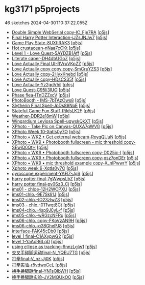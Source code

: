 # kg3171 p5projects
46 sketches 2024-04-30T10:37:22.055Z

- [Double Simple WebSerial copy-IC\_Fje7RA](./p5projects/Double%20Simple%20WebSerial%20copy-IC_Fje7RA) [[p5js](https://editor.p5js.org/kg3171/sketches/IC_Fje7RA)]
- [Final Harry Potter Interaction-jJZsJNJw7](./p5projects/Final%20Harry%20Potter%20Interaction-jJZsJNJw7) [[p5js](https://editor.p5js.org/kg3171/sketches/jJZsJNJw7)]
- [Game Play State-8UXfiRAK3](./p5projects/Game%20Play%20State-8UXfiRAK3) [[p5js](https://editor.p5js.org/kg3171/sketches/8UXfiRAK3)]
- [Hot crustacean-nNaa7cCKt](./p5projects/Hot%20crustacean-nNaa7cCKt) [[p5js](https://editor.p5js.org/kg3171/sketches/nNaa7cCKt)]
- [Level 1 - Love Quest-5AYDZB1Aff](./p5projects/Level%201%20-%20Love%20Quest-5AYDZB1Aff) [[p5js](https://editor.p5js.org/kg3171/sketches/AYDZB1Aff)]
- [Literate caper-DH4dbUGoZ](./p5projects/Literate%20caper-DH4dbUGoZ) [[p5js](https://editor.p5js.org/kg3171/sketches/DH4dbUGoZ)]
- [Love Actually Final UI-RVruVKpZZ](./p5projects/Love%20Actually%20Final%20UI-RVruVKpZZ) [[p5js](https://editor.p5js.org/kg3171/sketches/RVruVKpZZ)]
- [Love Actually copy copy copy-SmCruYZS3](./p5projects/Love%20Actually%20copy%20copy%20copy-SmCruYZS3) [[p5js](https://editor.p5js.org/kg3171/sketches/SmCruYZS3)]
- [Love Actually copy-2HyxKnebd](./p5projects/Love%20Actually%20copy-2HyxKnebd) [[p5js](https://editor.p5js.org/kg3171/sketches/2HyxKnebd)]
- [Love Actually copy-HDsCS35f](./p5projects/Love%20Actually%20copy-HDsCS35f) [[p5js](https://editor.p5js.org/kg3171/sketches/-HDsCS35f)]
- [Love Actually-Yz2gdVhil](./p5projects/Love%20Actually-Yz2gdVhil) [[p5js](https://editor.p5js.org/kg3171/sketches/Yz2gdVhil)]
- [Love Quest-C95Ii3IUO](./p5projects/Love%20Quest-C95Ii3IUO) [[p5js](https://editor.p5js.org/kg3171/sketches/C95Ii3IUO)]
- [Phase flea-ITnDZZxcV](./p5projects/Phase%20flea-ITnDZZxcV) [[p5js](https://editor.p5js.org/kg3171/sketches/ITnDZZxcV)]
- [PhotoBooth - IMS-7bTAzOws8](./p5projects/PhotoBooth%20-%20IMS-7bTAzOws8) [[p5js](https://editor.p5js.org/kg3171/sketches/7bTAzOws8)]
- [Slytherin Final Spell-JpDs89NoE](./p5projects/Slytherin%20Final%20Spell-JpDs89NoE) [[p5js](https://editor.p5js.org/kg3171/sketches/JpDs89NoE)]
- [Stateful Game Fun Stuff-RjIdsLK2F](./p5projects/Stateful%20Game%20Fun%20Stuff-RjIdsLK2F) [[p5js](https://editor.p5js.org/kg3171/sketches/RjIdsLK2F)]
- [Weather-DDR2e18mW](./p5projects/Weather-DDR2e18mW) [[p5js](https://editor.p5js.org/kg3171/sketches/DDR2e18mW)]
- [Wingardium Leviosa Spell-ugwskQkXT](./p5projects/Wingardium%20Leviosa%20Spell-ugwskQkXT) [[p5js](https://editor.p5js.org/kg3171/sketches/ugwskQkXT)]
- [XPhoto - Take Pic on Canvas-QUXA7qWVG](./p5projects/XPhoto%20-%20Take%20Pic%20on%20Canvas-QUXA7qWVG) [[p5js](https://editor.p5js.org/kg3171/sketches/QUXA7qWVG)]
- [XPhoto Week 10-XqtIs0y7O](./p5projects/XPhoto%20Week%2010-XqtIs0y7O) [[p5js](https://editor.p5js.org/kg3171/sketches/XqtIs0y7O)]
- [XPhoto • WK2 • Get external webcam-RoyqQUuN](./p5projects/XPhoto%20%E2%80%A2%20WK2%20%E2%80%A2%20Get%20external%20webcam-RoyqQUuN) [[p5js](https://editor.p5js.org/kg3171/sketches/-RoyqQUuN)]
- [XPhoto • WK9 • Photobooth fullscreen - mic threshold copy-SEwiQ0QtH](./p5projects/XPhoto%20%E2%80%A2%20WK9%20%E2%80%A2%20Photobooth%20fullscreen%20-%20mic%20threshold%20copy-SEwiQ0QtH) [[p5js](https://editor.p5js.org/kg3171/sketches/SEwiQ0QtH)]
- [XPhoto • WK9 • Photobooth fullscreen copy-D025ic-I](./p5projects/XPhoto%20%E2%80%A2%20WK9%20%E2%80%A2%20Photobooth%20fullscreen%20copy-D025ic-I) [[p5js](https://editor.p5js.org/kg3171/sketches/-D025ic-I)]
- [XPhoto • WK9 • Photobooth fullscreen copy-psz7onDEr](./p5projects/XPhoto%20%E2%80%A2%20WK9%20%E2%80%A2%20Photobooth%20fullscreen%20copy-psz7onDEr) [[p5js](https://editor.p5js.org/kg3171/sketches/psz7onDEr)]
- [XPhoto • WK9 • mic threshold example copy-X\_nlPwwrY](./p5projects/XPhoto%20%E2%80%A2%20WK9%20%E2%80%A2%20mic%20threshold%20example%20copy-X_nlPwwrY) [[p5js](https://editor.p5js.org/kg3171/sketches/X_nlPwwrY)]
- [Xphoto week 9-XqtIs0y7O](./p5projects/Xphoto%20week%209-XqtIs0y7O) [[p5js](https://editor.p5js.org/kg3171/sketches/XqtIs0y7O)]
- [gyroscope experiment-YAElZ-JgS](./p5projects/gyroscope%20experiment-YAElZ-JgS) [[p5js](https://editor.p5js.org/kg3171/sketches/YAElZ-JgS)]
- [harry potter final-7gWwpsLbZ](./p5projects/harry%20potter%20final-7gWwpsLbZ) [[p5js](https://editor.p5js.org/kg3171/sketches/7gWwpsLbZ)]
- [harry potter final-pv0Sz3\_Cj](./p5projects/harry%20potter%20final-pv0Sz3_Cj) [[p5js](https://editor.p5js.org/kg3171/sketches/pv0Sz3_Cj)]
- [ims01 - chloe-12H2WCPXU](./p5projects/ims01%20-%20chloe-12H2WCPXU) [[p5js](https://editor.p5js.org/kg3171/sketches/12H2WCPXU)]
- [ims01-chlo.-9E7SkIi1J](./p5projects/ims01-chlo.-9E7SkIi1J) [[p5js](https://editor.p5js.org/kg3171/sketches/9E7SkIi1J)]
- [ims02-chlo.-IO23zlwZ3](./p5projects/ims02-chlo.-IO23zlwZ3) [[p5js](https://editor.p5js.org/kg3171/sketches/IO23zlwZ3)]
- [ims03 - chlo.-01Twqt8Ct](./p5projects/ims03%20-%20chlo.-01Twqt8Ct) [[p5js](https://editor.p5js.org/kg3171/sketches/01Twqt8Ct)]
- [ims04-chlo.-4sp9J0yL-f](./p5projects/ims04-chlo.-4sp9J0yL-f) [[p5js](https://editor.p5js.org/kg3171/sketches/sp9J0yL-f)]
- [ims05-chlo.-wRGzcNFRu](./p5projects/ims05-chlo.-wRGzcNFRu) [[p5js](https://editor.p5js.org/kg3171/sketches/wRGzcNFRu)]
- [ims06-chlo. copy-FKoVzAN9H](./p5projects/ims06-chlo.%20copy-FKoVzAN9H) [[p5js](https://editor.p5js.org/kg3171/sketches/FKoVzAN9H)]
- [ims06-chlo.-q38GhePJ8](./p5projects/ims06-chlo.-q38GhePJ8) [[p5js](https://editor.p5js.org/kg3171/sketches/q38GhePJ8)]
- [interface-FAK45cDb0](./p5projects/interface-FAK45cDb0) [[p5js](https://editor.p5js.org/kg3171/sketches/FAK45cDb0)]
- [level 1 final-C1AXypwG2](./p5projects/level%201%20final-C1AXypwG2) [[p5js](https://editor.p5js.org/kg3171/sketches/C1AXypwG2)]
- [level 1-YaAoR6LqD](./p5projects/level%201-YaAoR6LqD) [[p5js](https://editor.p5js.org/kg3171/sketches/YaAoR6LqD)]
- [using ellipse as tracking-6nnzLglw1](./p5projects/using%20ellipse%20as%20tracking-6nnzLglw1) [[p5js](https://editor.p5js.org/kg3171/sketches/6nnzLglw1)]
- [交叉手碰脚运动final-N\_YQEU7TG](./p5projects/%E4%BA%A4%E5%8F%89%E6%89%8B%E7%A2%B0%E8%84%9A%E8%BF%90%E5%8A%A8final-N_YQEU7TG) [[p5js](https://editor.p5js.org/kg3171/sketches/N_YQEU7TG)]
- [打拳final-V\_nz-Jj0K](./p5projects/%E6%89%93%E6%8B%B3final-V_nz-Jj0K) [[p5js](https://editor.p5js.org/kg3171/sketches/V_nz-Jj0K)]
- [打拳实验-r5vdwoCeL](./p5projects/%E6%89%93%E6%8B%B3%E5%AE%9E%E9%AA%8C-r5vdwoCeL) [[p5js](https://editor.p5js.org/kg3171/sketches/r5vdwoCeL)]
- [换手换腿跳final-YN1sQlbWH](./p5projects/%E6%8D%A2%E6%89%8B%E6%8D%A2%E8%85%BF%E8%B7%B3final-YN1sQlbWH) [[p5js](https://editor.p5js.org/kg3171/sketches/YN1sQlbWH)]
- [换手换腿跳实验-JV2MQUkOO](./p5projects/%E6%8D%A2%E6%89%8B%E6%8D%A2%E8%85%BF%E8%B7%B3%E5%AE%9E%E9%AA%8C-JV2MQUkOO) [[p5js](https://editor.p5js.org/kg3171/sketches/JV2MQUkOO)]